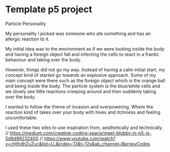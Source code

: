 # Template p5 project

Particle Personality

My personality I picked was someone who ate something and has an allergic reaction to it. 

My initial idea was to the environment as if we were looking inside the body and having a foreign object fall and infecting the cells to react in a frantic behaviour and taking over the body. 

However, things did not go my way. Instead of having a calm initial start, my concept kind of started go towards an explosive approach. 
Some of my main concept were there such as the foreign object which is the orange ball and being inside the body. 
The particle system is the blue/white cells and we slowly see little reactions creeping around and then suddenly taking over the body. 

I wanted to follow the theme of invasion and overpowering. Where the reaction kind of takes over your body with hives and itchiness and feeling uncomfortable. 


I used these two sites to use inspiration from, aesthetically and technically. 
// https://medium.com/creative-coding-space/meet-blobby-in-p5-js-5d9d99232400
// https://www.youtube.com/watch?v=cHlhdhZuZuc&list=LL&index=13&t=12s&ab_channel=BarneyCodes

